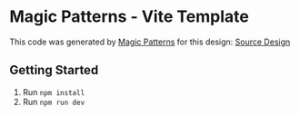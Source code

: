 # Magic Patterns - Vite Template

This code was generated by [Magic Patterns](https://magicpatterns.com) for this design: [Source Design](https://www.magicpatterns.com/c/kwlvfuvapbtjdoylbxdkjr)

## Getting Started

1. Run `npm install`
2. Run `npm run dev`
